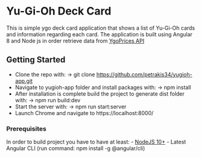 # Yu-Gi-Oh Deck Card

This is simple ygo deck card application that shows a list of Yu-Gi-Oh cards and information regarding each card. The application is built using Angular 8 and Node js in order retrieve data from [YgoPrices API](https://yugiohprices.docs.apiary.io/#)

## Getting Started

- Clone the repo with: 
    -> git clone https://github.com/petrakis34/yugioh-app.git
- Navigate to yugioh-app folder and install packages with: 
    -> npm install
- After installation is complete build the project to generate dist folder with:
    -> npm run build:dev
- Start the server with:
    -> npm run start:server
- Launch Chrome and navigate to https://localhost:8000/

### Prerequisites

In order to build project you have to have at least:
    - [NodeJS 10+](https://nodejs.org/en/)
    - Latest Angular CLI 
        (run command: npm install -g @angular/cli)
